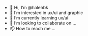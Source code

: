 - 👋 Hi, I’m @halehbk
- 👀 I’m interested in ux/ui and graphic
- 🌱 I’m currently learning ux/ui
- 💞️ I’m looking to collaborate on ...
- 📫 How to reach me ...

<!---
halehbk/halehbk is a ✨ special ✨ repository because its `README.md` (this file) appears on your GitHub profile.
You can click the Preview link to take a look at your changes.
--->
